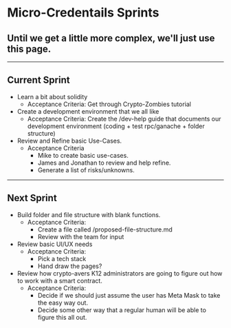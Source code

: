 # Micro-Credentails Sprints

## Until we get a little more complex, we'll just use this page.

--------------------------------------------------------------------------------------------------------
## Current Sprint
  * Learn a bit about solidity
	  * Acceptance Criteria: Get through Crypto-Zombies tutorial
  * Create a development environment that we all like
	  * Acceptance Criteria: Create the /dev-help guide that documents our development environment (coding + test rpc/ganache + folder structure)
  * Review and Refine basic Use-Cases.  
    * Acceptance Criteria
      * Mike to create basic use-cases.
      * James and Jonathan to review and help refine.
      * Generate a list of risks/unknowns.


--------------------------------------------------------------------------------------------------------
## Next Sprint
  * Build folder and file structure with blank functions.  
    * Acceptance Criteria: 
      * Create a file called /proposed-file-structure.md
      * Review with the team for input
  * Review basic UI/UX needs
    * Acceptance Criteria:
      * Pick a tech stack
      * Hand draw the pages?
  * Review how crypto-avers K12 administrators are going to figure out how to work with a smart contract.
    * Acceptance Criteria:
      * Decide if we should just assume the user has Meta Mask to take the easy way out.
      * Decide some other way that a regular human will be able to figure this all out.










